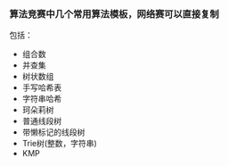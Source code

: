 ### 算法竞赛中几个常用算法模板，网络赛可以直接复制

包括：

- 组合数
- 并查集
- 树状数组
- 手写哈希表
- 字符串哈希
- 珂朵莉树
- 普通线段树
- 带懒标记的线段树
- Trie树(整数，字符串)
- KMP